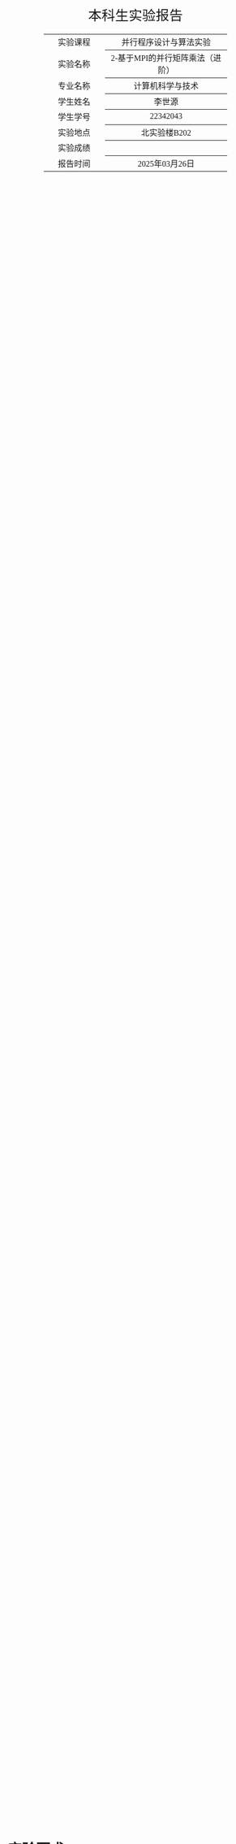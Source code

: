 <div class="cover" style="page-break-after:always;font-family:方正公文仿宋;width:100%;height:100%;border:none;margin: 0 auto;text-align:center;">
    <div style="width:50%;margin: 0 auto;height:0;padding-bottom:10%;">
        </br>
        <img src="../sysu-name.png" alt="校名" style="width:100%;"/>
    </div>
    </br></br>
    <div style="width:40%;margin: 0 auto;height:0;padding-bottom:40%;">
        <img src="../sysu.png" alt="校徽" style="width:100%;"/>
    </div>
    </br></br></br>
    <span style="font-family:华文黑体Bold;text-align:center;font-size:20pt;margin: 10pt auto;line-height:30pt;">本科生实验报告</span>
    </br>
    </br>
    <table style="border:none;text-align:center;width:72%;font-family:仿宋;font-size:14px; margin: 0 auto;">
    <tbody style="font-family:方正公文仿宋;font-size:12pt;">
        <tr style="font-weight:normal;"> 
            <td style="width:20%;text-align:center;">实验课程</td>
            <td style="width:40%;font-weight:normal;border-bottom: 1px solid;text-align:center;font-family:华文仿宋">并行程序设计与算法实验</td>
      </tr>
        <tr style="font-weight:normal;"> 
            <td style="width:20%;text-align:center;">实验名称</td>
            <td style="width:40%;font-weight:normal;border-bottom: 1px solid;text-align:center;font-family:华文仿宋">2-基于MPI的并行矩阵乘法（进阶）</td>
      </tr>
        <tr style="font-weight:normal;"> 
            <td style="width:20%;text-align:center;">专业名称</td>
            <td style="width:40%;font-weight:normal;border-bottom: 1px solid;text-align:center;font-family:华文仿宋">计算机科学与技术</td>
      </tr>
        <tr style="font-weight:normal;"> 
            <td style="width:20%;text-align:center;">学生姓名</td>
            <td style="width:40%;font-weight:normal;border-bottom: 1px solid;text-align:center;font-family:华文仿宋">李世源</td>
      </tr>
        <tr style="font-weight:normal;"> 
            <td style="width:20%;text-align:center;">学生学号</td>
            <td style="width:40%;font-weight:normal;border-bottom: 1px solid;text-align:center;font-family:华文仿宋">22342043</td>
      </tr>
        <tr style="font-weight:normal;"> 
            <td style="width:20%;text-align:center;">实验地点</td>
            <td style="width:40%;font-weight:normal;border-bottom: 1px solid;text-align:center;font-family:华文仿宋">北实验楼B202</td>
      </tr>
        <tr style="font-weight:normal;"> 
            <td style="width:20%;text-align:center;">实验成绩</td>
            <td style="width:40%;font-weight:normal;border-bottom: 1px solid;text-align:center;font-family:华文仿宋"></td>
      </tr>
      <tr style="font-weight:normal;"> 
            <td style="width:20%;text-align:center;">报告时间</td>
            <td style="width:40%;font-weight:normal;border-bottom: 1px solid;text-align:center;font-family:华文仿宋">2025年03月26日</td>
      </tr>
    </tbody>              
    </table>
</div>


<!-- 注释语句：导出PDF时会在这里分页，使用 Typora Newsprint 主题放大 125% -->


# 实验要求


改进上次实验中的MPI并行矩阵乘法(MPI-v1)，并讨论不同通信方式对性能的影响。


**输入**：$m,n,k$ 三个整数，每个整数的取值范围均为 $[128, 2048]$。


**问题描述：**随机生成 $m\times n$ 的矩阵 $A$ 及 $n\times k$ 的矩阵 $B$，并对这两个矩阵进行矩阵乘法运算，得到矩阵 $C$。


**输出**：$A,B,C$ 三个矩阵，及矩阵计算所消耗的时间 $t$。

**要求**：


1. 采用 MPI 集合通信实现并行矩阵乘法中的进程间通信；使用 `mpi_type_create_struct` 聚合 MPI 进程内变量后通信（例如矩阵尺寸`m`、`n`、`k` 或者其他变量）；
2. 对于不同实现方式，调整并记录不同线程数量（1-16）及矩阵规模（128-2048）下的时间开销，填写表格，并分析其性能及扩展性。
3. （选做）尝试不同数据/任务划分方式、稀疏矩阵、瘦长矩阵等特殊情况。

# 实验环境

我的测试平台处理器是 Intel Xeon E7 处理器，单槽 16 核，Intel 给出的性能信息如下：

| Processor Group                                              | GFLOPS | APP     |
| ------------------------------------------------------------ | ------ | ------- |
| Intel® Xeon® Processor E7-4830 v3 (30M Cache, 2.10 GHz) E7-4830V3 | 403.2  | 0.12096 |


# 代码介绍

`Makefile` 中定义了开发、构建、测试，使用如下：


```shell
# 生成 LSP 配置文件
make dev

# 只构建不测试
make build

# 运行单次测试，使用的单线程矩阵乘法为调整循环顺序且循环展开的版本
make test1 NP=16

# 运行单次测试，使用的单线程矩阵乘法为 Intel MKL 版本
make test2 NP=16

# 运行表格上的全部测试，输出表格形式的结果
make test1-all
make test2-all

# 测试 Cannon 算法
make cannon-all

# 清空已构建内容(build 目录)
make clean
```


测试时 `make` 指令需要设置 `NP` 变量来指定进程数量。在我的代码中，主进程会需要输入 3 个矩阵的规模参数：


- `M`，范围 $[128,2048]$，必须整除 `NP`。
- `N`，范围 $[128,2048]$。
- `K`，范围 $[128,2048]$。


我的代码逻辑中，矩阵分块是依据 A 矩阵的 M 行进行 NP 等分实现。考虑这样的逻辑下 `NP` 需要整除 `M`，所以上面我对 `M` 进行了整除 `NP` 的检查。

使用 jupyter notebook 脚本 `draw.ipynb` 根据 `make test` 或 `make cannon` 输出的结果 (`build/result.md`) 画图，直观展示性能变化情况。实验报告中的曲线图均由该脚本生成。

# 测试分析

我将先前实验分多次 `MPI_Send` 和 `MPI_Recv` 实现的局长参数同步，按照实验要求封装在一个结构体 `MatrixParams` 中，通过一次 `MPI_Bcast` 同步。

测试得到时间开销表格如下：

|    |     128     |     256     |     512     |     1024    |     2048    |
|----|-------------|-------------|-------------|-------------|-------------|
|  1 | 1.66835e-03 | 1.32502e-02 | 9.59873e-02 | 6.58199e-01 | 8.17653e+00 |
|  2 | 1.12193e-03 | 8.16287e-03 | 5.41153e-02 | 4.01933e-01 | 4.83201e+00 |
|  4 | 9.68929e-04 | 4.90063e-03 | 3.81060e-02 | 2.81869e-01 | 2.50542e+00 |
|  8 | 1.27327e-03 | 5.92803e-03 | 3.26247e-02 | 2.18852e-01 | 1.46194e+00 |
| 16 | 1.74109e-03 | 7.30088e-03 | 2.76674e-02 | 2.14820e-01 | 1.22021e+00 |

如下是固定时间开销随矩阵规模增加变化情况图，每条曲线代表一个固定进程数量：

<img src="images/time_matrix_size.png" alt="time_matrix_size" style="zoom:50%;" />

可以看到随着矩阵规模增大，原本开销可能更大的多进程并行速度显著提升，并大幅超过较少进程的并行性能。

如下是时间开销随并行进程数量增加变化情况图，每条曲线代表一个固定矩阵规模：

<img src="images/time_num_process.png" alt="time_num_process" style="zoom:50%;" />

可以看到，对于较大的矩阵规模（大于 512），随着进程数量增加，时间开销减少。但是对于较小的矩阵规模（128 和 256），随着进程数量增加，时间开销出现“先减少后增加”的趋势，可能是因为进程数量不太多时，并行有效地提升了性能，但进程数量超过 4 之后，却又因为进程间通信开销增大，反而增大了总体时间开销。

最后，我还和上一个实验的串行实现进行了性能对比。一开始我测试后和上一个实验的结果进行比较，发现几乎没有什么性能差别。但是我注意到我的编译参数一直使用 `-Ofast`，我猜测可能是编译器优化，上一个实验的点对点通信可能被编译器优化成集合通信。为了体现更加显著的差别，我修改编译参数为 `-O0` 完全禁用编译优化。在这个条件下，得到 lab1 和 lab2 对比时间开销随矩阵规模增加变化情况如下所示：(Group1 为 lab1 的实现，Group2 为 lab2 的按行划分实现)

<img src="images/lab1_lab2_contrast.png" alt="lab1_lab2_contrast" style="zoom:50%;" />

可以看到每一个计算规模都有一定的提升，但并不是特别大幅度的提升，因为通信开销占比还是比较小，并且我所使用的集合 `MPI_Scatter`、`MPI_Bcast`、`MPI_Gather` 原理实际上就是逐个进行点对点通信，只是代码写出来更加简洁。


# 选作部分

除了上述最为简单的行划分数据划分方式，我考虑并实现了 2D 的块分解 Cannon 算法。块分解又称棋盘分解，将矩阵划分为大小相等的二维块网格，进程也组织为二维网格，每个进程负责计算一个对应的矩阵块乘积。

若块分解只是更加细分数据块，那么进程数量不变的情况下并不一定能带来速度提升。Cannon 算法是经典的块分解算法，它结合了流水线的优化思想，通过循环移位实现更加高效的通信。循环位移充分利用了所有进程同时相互通信，不像先前的实现，都需要其他进程阻塞等待根进程来和自己通信。当然数据的分发和收集部分除外。

Cannon 算法将整体计算分解为 P 个阶段 (P 是网格维度)，每个阶段包含：

1. 本地矩阵乘法计算
2. A 块向左循环移位
3. B 块向上循环移位

每次移位后，每个进程正好获得下一阶段计算所需的新数据块。传统块分解方法需要 $P^2$  次点对点通信；Cannon算法仅需要 $2P$ 次移位通信，包括初始 $P$ 次 + 计算循环 $P$ 次，每次只传输一个 $N^2/P^2$ 数据块，总通信量为 $2N^2/P$。

例如这是一个 $2\times 2$ 网格实现的 Cannon 算法过程示意图：

<img src="images/cannon.png" alt="cannon" style="zoom:50%;" />

我的实现还较为简单，所以只考虑进程数量 $NP=P^2$ 为完全平方数，来将 $NP$ 个核构造上述所谓的“笛卡尔”方阵。测试性能结果如下所示：

|      | 128         | 256         | 512         | 1024        | 2048        |
| ---- | ----------- | ----------- | ----------- | ----------- | ----------- |
| 1    | 3.01534e-03 | 1.83758e-02 | 1.17085e-01 | 7.05067e-01 | 7.91570e+00 |
| 4    | 2.21005e-03 | 9.03833e-03 | 4.59610e-02 | 2.62705e-01 | 1.19229e+00 |
| 16   | 5.34111e-03 | 1.09440e-02 | 3.41332e-02 | 1.21283e-01 | 5.03362e-01 |

对比原本的行划分算法实现，如下是时间开销随矩阵规模增加变化情况图，每条曲线代表一个固定进程数量：

<img src="images/origin_cannon_contrast.png" alt="origin_cannon_contrast" style="zoom:50%;" />

可以看到 Cannon 算法具有显著的速度提升，进程数量为 4 时，性能就已经接近原本算法进程数量为 16 的性能。

然而目前我的算法还有问题，若我在编译参数指定为 `-O0` 较低优化级别时，Cannon 算法在进程数量少时相当慢，仅在 16 进程并行下性能和行划分算法相当。这基本是因为我代码对按块分发和收集的实现还是缺少优化，性能不佳。但是编译优化能够弥补这一缺陷。

此外，为了验证计算正确性，我增加了编译参数 `VERIFY`，定义该参数下会将并行计算结果和串行计算结果对比检查，并输出矩阵对比情况为 `diff` 文件，`*` 符号表示对比无误，`X` 符号表示出错。通过 `mpirun -np 4 ./build/cannon-verify 128 128 128` 可以进行测试。我的 Cannon 算法在 4 个进程的情况下计算全部无误，但是在 16 个进程情况下，发现有一半计算出错，并且出错分布如下：

<img src="images/diff.png" alt="diff" style="zoom:20%;" />

可以看出来是 16 个分块有一半计算错误，并且错误都是以一整块为单位交错出现，具体原因暂未弄清楚，代码可能还是有问题。但是基本不影响开销的计算或性能的比较。